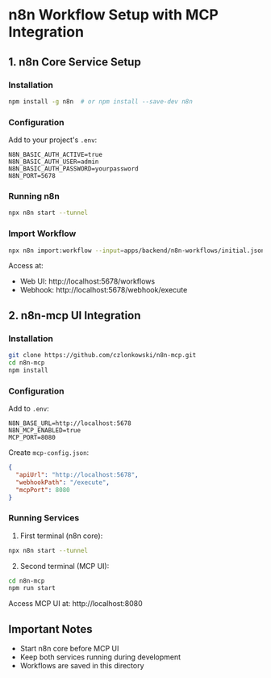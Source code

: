 # n8n Workflow Setup with MCP Integration

## 1. n8n Core Service Setup

### Installation
```bash
npm install -g n8n  # or npm install --save-dev n8n
```

### Configuration
Add to your project's `.env`:
```
N8N_BASIC_AUTH_ACTIVE=true
N8N_BASIC_AUTH_USER=admin
N8N_BASIC_AUTH_PASSWORD=yourpassword
N8N_PORT=5678
```

### Running n8n
```bash
npx n8n start --tunnel
```

### Import Workflow
```bash
npx n8n import:workflow --input=apps/backend/n8n-workflows/initial.json
```

Access at:
- Web UI: http://localhost:5678/workflows
- Webhook: http://localhost:5678/webhook/execute

## 2. n8n-mcp UI Integration

### Installation
```bash
git clone https://github.com/czlonkowski/n8n-mcp.git
cd n8n-mcp
npm install
```

### Configuration
Add to `.env`:
```
N8N_BASE_URL=http://localhost:5678
N8N_MCP_ENABLED=true
MCP_PORT=8080
```

Create `mcp-config.json`:
```json
{
  "apiUrl": "http://localhost:5678",
  "webhookPath": "/execute",
  "mcpPort": 8080
}
```

### Running Services
1. First terminal (n8n core):
```bash
npx n8n start --tunnel
```

2. Second terminal (MCP UI):
```bash
cd n8n-mcp
npm run start
```

Access MCP UI at: http://localhost:8080

## Important Notes
- Start n8n core before MCP UI
- Keep both services running during development
- Workflows are saved in this directory
